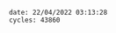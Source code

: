 

                date: 22/04/2022 03:13:28
                cycles: 43860

                         